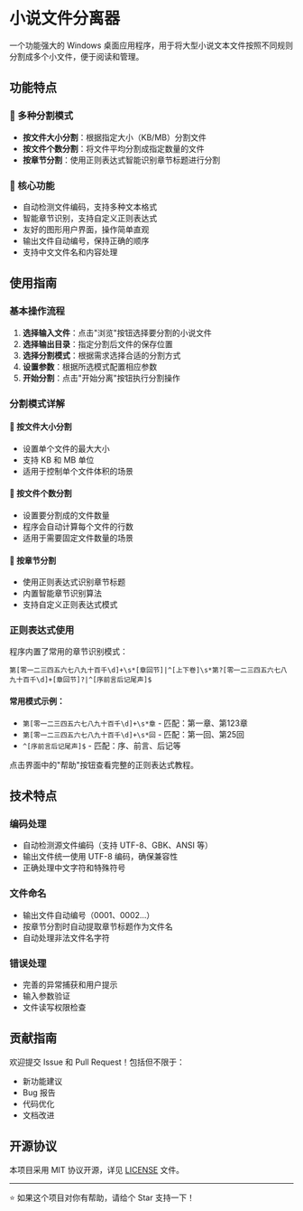 # 小说文件分离器

一个功能强大的 Windows 桌面应用程序，用于将大型小说文本文件按照不同规则分割成多个小文件，便于阅读和管理。

## 功能特点

### 🎯 多种分割模式
- **按文件大小分割**：根据指定大小（KB/MB）分割文件
- **按文件个数分割**：将文件平均分割成指定数量的文件
- **按章节分割**：使用正则表达式智能识别章节标题进行分割

### 🔧 核心功能
- 自动检测文件编码，支持多种文本格式
- 智能章节识别，支持自定义正则表达式
- 友好的图形用户界面，操作简单直观
- 输出文件自动编号，保持正确的顺序
- 支持中文文件名和内容处理

## 使用指南

### 基本操作流程
1. **选择输入文件**：点击"浏览"按钮选择要分割的小说文件
2. **选择输出目录**：指定分割后文件的保存位置
3. **选择分割模式**：根据需求选择合适的分割方式
4. **设置参数**：根据所选模式配置相应参数
5. **开始分割**：点击"开始分离"按钮执行分割操作

### 分割模式详解

#### 📏 按文件大小分割
- 设置单个文件的最大大小
- 支持 KB 和 MB 单位
- 适用于控制单个文件体积的场景

#### 🔢 按文件个数分割
- 设置要分割成的文件数量
- 程序会自动计算每个文件的行数
- 适用于需要固定文件数量的场景

#### 📖 按章节分割
- 使用正则表达式识别章节标题
- 内置智能章节识别算法
- 支持自定义正则表达式模式

### 正则表达式使用

程序内置了常用的章节识别模式：
```
第[零一二三四五六七八九十百千\d]+\s*[章回节]|^[上下卷]\s*第?[零一二三四五六七八九十百千\d]+[章回节]?|^[序前言后记尾声]$
```

#### 常用模式示例：
- `第[零一二三四五六七八九十百千\d]+\s*章` - 匹配：第一章、第123章
- `第[零一二三四五六七八九十百千\d]+\s*回` - 匹配：第一回、第25回
- `^[序前言后记尾声]$` - 匹配：序、前言、后记等

点击界面中的"帮助"按钮查看完整的正则表达式教程。

## 技术特点

### 编码处理
- 自动检测源文件编码（支持 UTF-8、GBK、ANSI 等）
- 输出文件统一使用 UTF-8 编码，确保兼容性
- 正确处理中文字符和特殊符号

### 文件命名
- 输出文件自动编号（0001、0002...）
- 按章节分割时自动提取章节标题作为文件名
- 自动处理非法文件名字符

### 错误处理
- 完善的异常捕获和用户提示
- 输入参数验证
- 文件读写权限检查

## 贡献指南

欢迎提交 Issue 和 Pull Request！包括但不限于：
- 新功能建议
- Bug 报告
- 代码优化
- 文档改进

## 开源协议

本项目采用 MIT 协议开源，详见 [LICENSE](LICENSE) 文件。



---

⭐ 如果这个项目对你有帮助，请给个 Star 支持一下！
